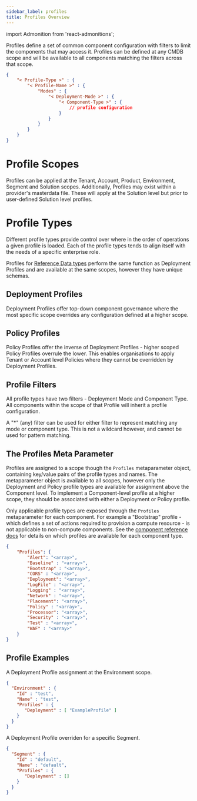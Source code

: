 ```yaml
---
sidebar_label: profiles
title: Profiles Overview
---
```

import Admonition from 'react-admonitions';

Profiles define a set of common component configuration with filters to limit the components that may access it. Profiles can be defined at any CMDB scope and will be available to all components matching the filters across that scope.

```json
{
    "< Profile-Type >" : {
        "< Profile-Name >" : {
            "Modes" : {
                "< Deployment-Mode >" : {
                    "< Component-Type >" : {
                        // profile configuration
                    }
                }
            }
        }
    }
}
```

# Profile Scopes
Profiles can be applied at the Tenant, Account, Product, Environment, Segment and Solution scopes. Additionally, Profiles may exist within a provider's masterdata file. These will apply at the Solution level but prior to user-defined Solution level profiles.

# Profile Types
Different profile types provide control over where in the order of operations a given profile is loaded. Each of the profile types tends to align itself with the needs of a specific enterprise role.

<Admonition type="note" title="Reference Data Profile Types">
Profiles for <a href='../inputs/references#reference-data-profile-types'>Reference Data types</a> perform the same function as Deployment Profiles and are available at the same scopes, however they have unique schemas.
</Admonition>

## Deployment Profiles
Deployment Profiles offer top-down component governance where the most specific scope overrides any configuration defined at a higher scope.

## Policy Profiles
Policy Profiles offer the inverse of Deployment Profiles - higher scoped Policy Profiles overrule the lower. This enables organisations to apply Tenant or Account level Policies where they cannot be overridden by Deployment Profiles.

## Profile Filters
All profile types have two filters -  Deployment Mode and Component Type. All components within the scope of that Profile will inherit a profile configuration.

A "*" (any) filter can be used for either filter to represent matching any mode or component type. This is not a wildcard however, and cannot be used for pattern matching.

## The Profiles Meta Parameter
Profiles are assigned to a scope though the `Profiles` metaparameter object, containing key/value pairs of the profile types and names. The metaparameter object is available to all scopes, however only the Deployment and Policy profile types are available for assignment above the Component level. To implement a Component-level profile at a higher scope, they should be associated with either a Deployment or Policy profile.

Only applicable profile types are exposed through the `Profiles` metaparameter for each component. For example a "Bootstrap" profile - which defines a set of actions required to provision a compute resource - is not applicable to non-compute components. See the [component reference docs]() for details on which profiles are available for each component type.

```json
{
    "Profiles": {
        "Alert": "<array>",
        "Baseline" : "<array>",
        "Bootstrap" : "<array>",
        "CORS" : "<array>",
        "Deployment": "<array>",
        "LogFile" : "<array>",
        "Logging" : "<array>",
        "Network" : "<array>",
        "Placement": "<array>",
        "Policy" : "<array>",
        "Processor": "<array>",
        "Security" : "<array>",
        "Test" : "<array>",
        "WAF" : "<array>"
    }
}
```

## Profile Examples

A Deployment Profile assignment at the Environment scope.
```json
{
  "Environment" : {
    "Id" : "test",
    "Name" : "test",
    "Profiles" : { 
       "Deployment" : [ "ExampleProfile" ] 
    }
  }
}
```

A Deployment Profile overriden for a specific Segment.
```json
{
  "Segment" : {
    "Id" : "default",
    "Name" : "default",
    "Profiles" : { 
       "Deployment" : [] 
    }
  }
}
```

